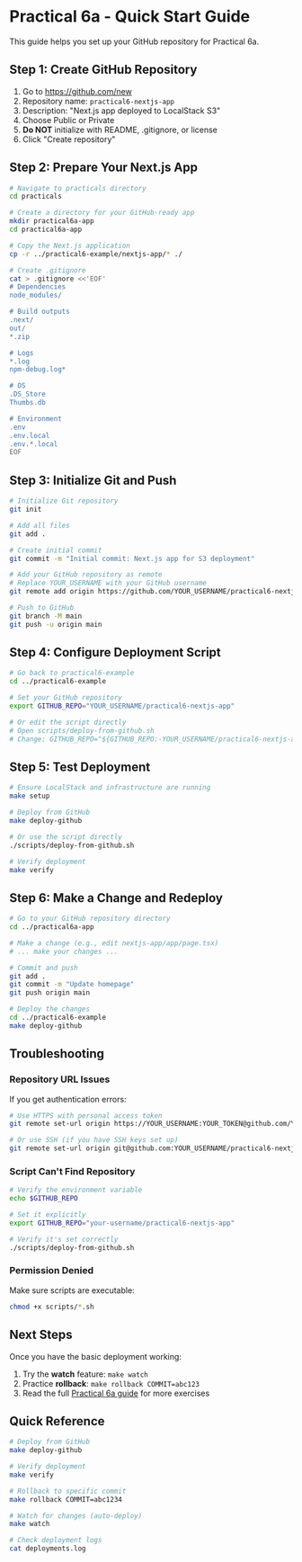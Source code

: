 # Practical 6a - Quick Start Guide

This guide helps you set up your GitHub repository for Practical 6a.

## Step 1: Create GitHub Repository

1. Go to https://github.com/new
2. Repository name: `practical6-nextjs-app`
3. Description: "Next.js app deployed to LocalStack S3"
4. Choose Public or Private
5. **Do NOT** initialize with README, .gitignore, or license
6. Click "Create repository"

## Step 2: Prepare Your Next.js App

```bash
# Navigate to practicals directory
cd practicals

# Create a directory for your GitHub-ready app
mkdir practical6a-app
cd practical6a-app

# Copy the Next.js application
cp -r ../practical6-example/nextjs-app/* ./

# Create .gitignore
cat > .gitignore <<'EOF'
# Dependencies
node_modules/

# Build outputs
.next/
out/
*.zip

# Logs
*.log
npm-debug.log*

# OS
.DS_Store
Thumbs.db

# Environment
.env
.env.local
.env.*.local
EOF
```

## Step 3: Initialize Git and Push

```bash
# Initialize Git repository
git init

# Add all files
git add .

# Create initial commit
git commit -m "Initial commit: Next.js app for S3 deployment"

# Add your GitHub repository as remote
# Replace YOUR_USERNAME with your GitHub username
git remote add origin https://github.com/YOUR_USERNAME/practical6-nextjs-app.git

# Push to GitHub
git branch -M main
git push -u origin main
```

## Step 4: Configure Deployment Script

```bash
# Go back to practical6-example
cd ../practical6-example

# Set your GitHub repository
export GITHUB_REPO="YOUR_USERNAME/practical6-nextjs-app"

# Or edit the script directly
# Open scripts/deploy-from-github.sh
# Change: GITHUB_REPO="${GITHUB_REPO:-YOUR_USERNAME/practical6-nextjs-app}"
```

## Step 5: Test Deployment

```bash
# Ensure LocalStack and infrastructure are running
make setup

# Deploy from GitHub
make deploy-github

# Or use the script directly
./scripts/deploy-from-github.sh

# Verify deployment
make verify
```

## Step 6: Make a Change and Redeploy

```bash
# Go to your GitHub repository directory
cd ../practical6a-app

# Make a change (e.g., edit nextjs-app/app/page.tsx)
# ... make your changes ...

# Commit and push
git add .
git commit -m "Update homepage"
git push origin main

# Deploy the changes
cd ../practical6-example
make deploy-github
```

## Troubleshooting

### Repository URL Issues

If you get authentication errors:

```bash
# Use HTTPS with personal access token
git remote set-url origin https://YOUR_USERNAME:YOUR_TOKEN@github.com/YOUR_USERNAME/practical6-nextjs-app.git

# Or use SSH (if you have SSH keys set up)
git remote set-url origin git@github.com:YOUR_USERNAME/practical6-nextjs-app.git
```

### Script Can't Find Repository

```bash
# Verify the environment variable
echo $GITHUB_REPO

# Set it explicitly
export GITHUB_REPO="your-username/practical6-nextjs-app"

# Verify it's set correctly
./scripts/deploy-from-github.sh
```

### Permission Denied

Make sure scripts are executable:

```bash
chmod +x scripts/*.sh
```

## Next Steps

Once you have the basic deployment working:

1. Try the **watch** feature: `make watch`
2. Practice **rollback**: `make rollback COMMIT=abc123`
3. Read the full [Practical 6a guide](./practical6a.md) for more exercises

## Quick Reference

```bash
# Deploy from GitHub
make deploy-github

# Verify deployment
make verify

# Rollback to specific commit
make rollback COMMIT=abc1234

# Watch for changes (auto-deploy)
make watch

# Check deployment logs
cat deployments.log
```
